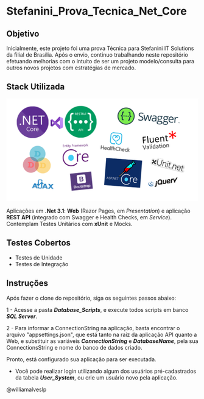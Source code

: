 # Stefanini_Prova_Tecnica_Net_Core

## Objetivo
Inicialmente, este projeto foi uma prova Técnica para Stefanini IT Solutions da filial de Brasília. Após o envio, continuo trabalhando neste repositório efetuando melhorias com o intuito de ser um projeto modelo/consulta para outros novos projetos com estratégias de mercado.

## Stack Utilizada

![](/Images_Stack_Templates/Template.png)

Aplicações em <b>.Net 3.1</b>: <b>Web</b> (Razor Pages, em *Presentation*) e aplicação <b>REST API</b> (integrado com Swagger e Health Checks, em *Service*).<br/>
Contemplam Testes Unitários com <b>xUnit</b> e Mocks.

## Testes Cobertos
- Testes de Unidade
- Testes de Integração

## Instruções

Após fazer o clone do repositório, siga os seguintes passos abaixo:

1 - Acesse a pasta ***Database_Scripts***, e execute todos scripts em banco ***SQL Server***.

2 - Para informar a ConnectionString na aplicação, basta encontrar o arquivo "appsettings.json", que está tanto na raiz da aplicação API quanto a Web, e substituir as variáveis ***ConnectionString*** e ***DatabaseName***, pela sua ConnectionsString e nome do banco de dados criado.

Pronto, está configurado sua aplicação para ser executada.

* Você pode realizar login utilizando algum dos usuários pré-cadastrados da tabela ***User_System***, ou crie um usuário novo pela aplicação.

 @williamalveslp
